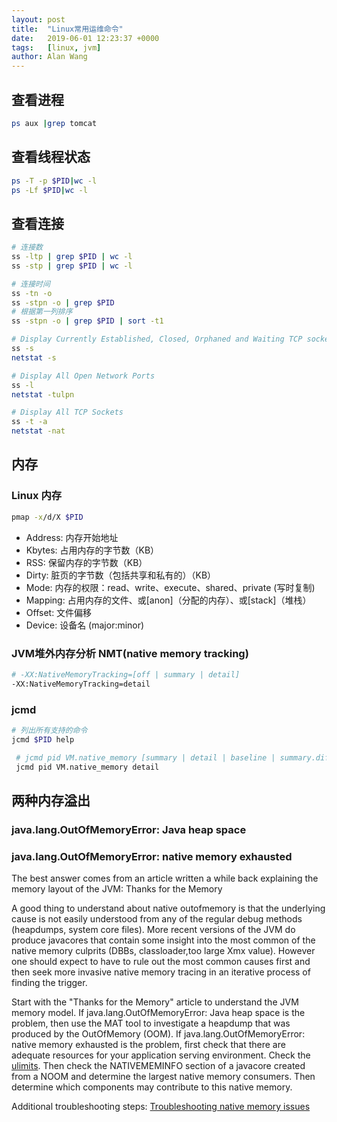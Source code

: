 ```yaml
---
layout: post
title:  "Linux常用运维命令"
date:   2019-06-01 12:23:37 +0000
tags:   [linux, jvm]
author: Alan Wang
---
```


## 查看进程
```sh
ps aux |grep tomcat
```

## 查看线程状态
```sh
ps -T -p $PID|wc -l
ps -Lf $PID|wc -l 
```

## 查看连接
```sh
# 连接数
ss -ltp | grep $PID | wc -l
ss -stp | grep $PID | wc -l

# 连接时间
ss -tn -o
ss -stpn -o | grep $PID
# 根据第一列排序
ss -stpn -o | grep $PID | sort -t1

# Display Currently Established, Closed, Orphaned and Waiting TCP sockets
ss -s
netstat -s

# Display All Open Network Ports
ss -l
netstat -tulpn

# Display All TCP Sockets
ss -t -a
netstat -nat


```

## 内存

### Linux 内存
```sh
pmap -x/d/X $PID
```
- Address: 内存开始地址
- Kbytes: 占用内存的字节数（KB）
- RSS: 保留内存的字节数（KB）
- Dirty: 脏页的字节数（包括共享和私有的）（KB）
- Mode: 内存的权限：read、write、execute、shared、private (写时复制)
- Mapping: 占用内存的文件、或[anon]（分配的内存）、或[stack]（堆栈）
- Offset: 文件偏移
- Device: 设备名 (major:minor)

### JVM堆外内存分析 NMT(native memory tracking)

```sh
# -XX:NativeMemoryTracking=[off | summary | detail]
-XX:NativeMemoryTracking=detail
```

### jcmd

```sh
# 列出所有支持的命令    
jcmd $PID help
```

```sh
 # jcmd pid VM.native_memory [summary | detail | baseline | summary.diff | detail.diff | shutdown] [scale= KB | MB | GB]
 jcmd pid VM.native_memory detail
 ```

 ## 两种内存溢出

 ###   java.lang.OutOfMemoryError: Java heap space



 ###   java.lang.OutOfMemoryError: native memory exhausted



The best answer comes from an article written a while back explaining the memory layout of the JVM: Thanks for the Memory

A good thing to understand about native outofmemory is that the underlying cause is not easily understood from any of the regular debug methods (heapdumps, system core files). More recent versions of the JVM do produce javacores that contain some insight into the most common of the native memory culprits (DBBs, classloader,too large Xmx value). However one should expect to have to rule out the most common causes first and then seek more invasive native memory tracing in an iterative process of finding the trigger.

Start with the "Thanks for the Memory" article to understand the JVM memory model. If java.lang.OutOfMemoryError: Java heap space is the problem, then use the MAT tool to investigate a heapdump that was produced by the OutOfMemory (OOM). If java.lang.OutOfMemoryError: native memory exhausted is the problem, first check that there are adequate resources for your application serving environment. Check the [ulimits](http://www-01.ibm.com/support/docview.wss?uid=swg21469413). Then check the NATIVEMEMINFO section of a javacore created from a NOOM and determine the largest native memory consumers. Then determine which components may contribute to this native memory.

Additional troubleshooting steps: [Troubleshooting native memory issues](http://www-01.ibm.com/support/docview.wss?uid=swg21373312)
